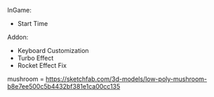 InGame:

-   Start Time

Addon:

-   Keyboard Customization
-   Turbo Effect
-   Rocket Effect Fix

mushroom = https://sketchfab.com/3d-models/low-poly-mushroom-b8e7ee500c5b4432bf381e1ca00cc135
